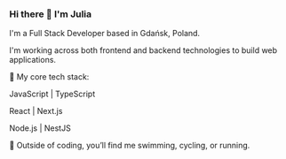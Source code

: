 ### Hi there 👋 I'm Julia

I'm a Full Stack Developer based in Gdańsk, Poland.

I'm working across both frontend and backend technologies to build web applications.

🌟 My core tech stack:

JavaScript | TypeScript

React | Next.js

Node.js | NestJS  

🚴 Outside of coding, you’ll find me swimming, cycling, or running.
